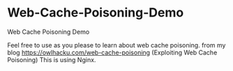 # Web-Cache-Poisoning-Demo
Web Cache Poisoning Demo

Feel free to use as you please to learn about web cache poisoning.
from my blog https://owlhacku.com/web-cache-poisoning (Exploiting Web Cache Poisoning)
This is using Nginx.
